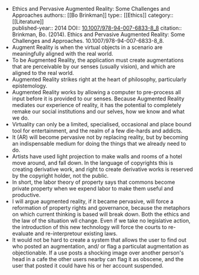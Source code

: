 - Ethics and Pervasive Augmented Reality: Some Challenges and Approaches
  authors::  [[Bo Brinkman]]
  type:: [[Ethics]] 
  category:: [[Literature]]  
  published-year:: 2014
  DOI:: [10.1007/978-94-007-6833-8_8](https://doi.org/10.1007/978-94-007-6833-8_8) 
  citation:: Brinkman, Bo. (2014). Ethics and Pervasive Augmented Reality: Some Challenges and Approaches. 10.1007/978-94-007-6833-8_8.
- Augment Reality is when the virtual objects in a scenario are meaningfully aligned with the real world.
- To be Augmented Reality, the application must create augmentations that are perceivable by our senses (usually vision), and which are aligned to the real world.
- Augmented Reality strikes right at the heart of philosophy, particularly epistemology.
- Augmented Reality works by allowing a computer to pre-process all input before it is provided to our senses. Because Augmented Reality mediates our experience of reality, it has the potential to completely remake our social institutions and our selves, how we know and what we do.
- Virtuality can only be a limited, specialised, occasional and place bound tool for entertainment, and the realm of a few die-hards and addicts.
- It (AR) will become pervasive not by replacing reality, but by becoming an indispensable medium for doing the things that we already need to do.
- Artists have used light projection to make walls and rooms of a hotel move around, and fall down. In the language of copyrights this is creating derivative work, and right to create derivative works is reserved by the copyright  holder, not the public.
- In short, the labor theory of property says that commons become private property when we expend labor to make them useful and productive.
- I will argue augmented reality, if it became pervasive, will force a reformation of property rights and governance, because the metaphors on which current thinking is based will break down. Both the ethics and the law of the situation wll change. Even if we take no legislative action, the introduction of this new technology will force the courts to re-evaluate and re-interpretour existing laws.
- It would not be hard to create a system that allows the user to find out who posted an augmentation, and/ or flag a particulat augmentation as objectionable. If a use posts a shocking image over another person's head in a cafe the other users nearby can flag it as obscene, and the user that posted it could have his or her account suspended.